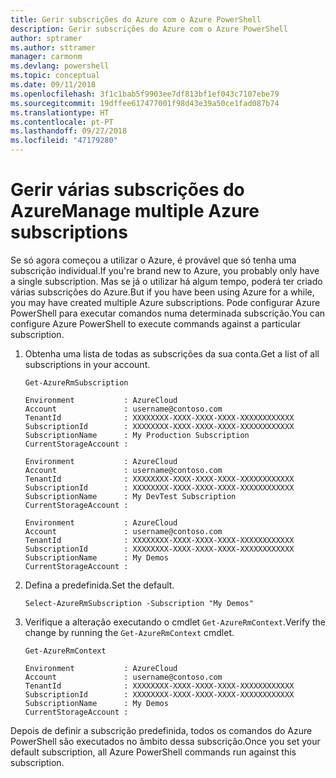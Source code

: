 ```yaml
---
title: Gerir subscrições do Azure com o Azure PowerShell
description: Gerir subscrições do Azure com o Azure PowerShell
author: sptramer
ms.author: sttramer
manager: carmonm
ms.devlang: powershell
ms.topic: conceptual
ms.date: 09/11/2018
ms.openlocfilehash: 3f1c1bab5f9903ee7df813bf1ef043c7107ebe79
ms.sourcegitcommit: 19dffee617477001f98d43e39a50ce1fad087b74
ms.translationtype: HT
ms.contentlocale: pt-PT
ms.lasthandoff: 09/27/2018
ms.locfileid: "47179280"
---
```

# <a name="manage-multiple-azure-subscriptions"></a><span data-ttu-id="7b00c-103">Gerir várias subscrições do Azure</span><span class="sxs-lookup"><span data-stu-id="7b00c-103">Manage multiple Azure subscriptions</span></span>

<span data-ttu-id="7b00c-104">Se só agora começou a utilizar o Azure, é provável que só tenha uma subscrição individual.</span><span class="sxs-lookup"><span data-stu-id="7b00c-104">If you're brand new to Azure, you probably only have a single subscription.</span></span> <span data-ttu-id="7b00c-105">Mas se já o utilizar há algum tempo, poderá ter criado várias subscrições do Azure.</span><span class="sxs-lookup"><span data-stu-id="7b00c-105">But if you have been using Azure for a while, you may have created multiple Azure subscriptions.</span></span> <span data-ttu-id="7b00c-106">Pode configurar Azure PowerShell para executar comandos numa determinada subscrição.</span><span class="sxs-lookup"><span data-stu-id="7b00c-106">You can configure Azure PowerShell to execute commands against a particular subscription.</span></span>

1. <span data-ttu-id="7b00c-107">Obtenha uma lista de todas as subscrições da sua conta.</span><span class="sxs-lookup"><span data-stu-id="7b00c-107">Get a list of all subscriptions in your account.</span></span>

    ```azurepowershell-interactive
    Get-AzureRmSubscription
    ```

    ```output
    Environment           : AzureCloud
    Account               : username@contoso.com
    TenantId              : XXXXXXXX-XXXX-XXXX-XXXX-XXXXXXXXXXXX
    SubscriptionId        : XXXXXXXX-XXXX-XXXX-XXXX-XXXXXXXXXXXX
    SubscriptionName      : My Production Subscription
    CurrentStorageAccount :

    Environment           : AzureCloud
    Account               : username@contoso.com
    TenantId              : XXXXXXXX-XXXX-XXXX-XXXX-XXXXXXXXXXXX
    SubscriptionId        : XXXXXXXX-XXXX-XXXX-XXXX-XXXXXXXXXXXX
    SubscriptionName      : My DevTest Subscription
    CurrentStorageAccount :

    Environment           : AzureCloud
    Account               : username@contoso.com
    TenantId              : XXXXXXXX-XXXX-XXXX-XXXX-XXXXXXXXXXXX
    SubscriptionId        : XXXXXXXX-XXXX-XXXX-XXXX-XXXXXXXXXXXX
    SubscriptionName      : My Demos
    CurrentStorageAccount :
    ```

2. <span data-ttu-id="7b00c-108">Defina a predefinida.</span><span class="sxs-lookup"><span data-stu-id="7b00c-108">Set the default.</span></span>

    ```azurepowershell-interactive
    Select-AzureRmSubscription -Subscription "My Demos"
    ```

3. <span data-ttu-id="7b00c-109">Verifique a alteração executando o cmdlet `Get-AzureRmContext`.</span><span class="sxs-lookup"><span data-stu-id="7b00c-109">Verify the change by running the `Get-AzureRmContext` cmdlet.</span></span>

    ```azurepowershell-interactive
    Get-AzureRmContext
    ```

    ```output
    Environment           : AzureCloud
    Account               : username@contoso.com
    TenantId              : XXXXXXXX-XXXX-XXXX-XXXX-XXXXXXXXXXXX
    SubscriptionId        : XXXXXXXX-XXXX-XXXX-XXXX-XXXXXXXXXXXX
    SubscriptionName      : My Demos
    CurrentStorageAccount :
    ```

<span data-ttu-id="7b00c-110">Depois de definir a subscrição predefinida, todos os comandos do Azure PowerShell são executados no âmbito dessa subscrição.</span><span class="sxs-lookup"><span data-stu-id="7b00c-110">Once you set your default subscription, all Azure PowerShell commands run against this subscription.</span></span>

